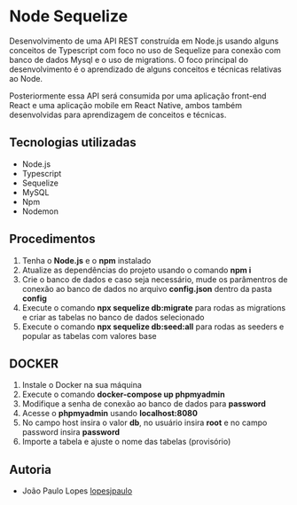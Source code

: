 # Node Sequelize

Desenvolvimento de uma API REST construída em Node.js usando alguns conceitos de Typescript com foco no uso de Sequelize para conexão com banco de dados Mysql e o uso de migrations. O foco principal do desenvolvimento é o aprendizado de alguns conceitos e técnicas relativas ao Node.

Posteriormente essa API será consumida por uma aplicação front-end React e uma aplicação mobile em React Native, ambos também desenvolvidas para aprendizagem de conceitos e técnicas. 

## Tecnologias utilizadas

- Node.js
- Typescript
- Sequelize
- MySQL
- Npm
- Nodemon

## Procedimentos

1. Tenha o **Node.js** e o **npm** instalado
2. Atualize as dependências do projeto usando o comando **npm i**
3. Crie o banco de dados e caso seja necessário, mude os parâmentros de conexão ao banco de dados no arquivo **config.json** dentro da pasta **config**
4. Execute o comando **npx sequelize db:migrate** para rodas as migrations e criar as tabelas no banco de dados selecionado
5. Execute o comando **npx sequelize db:seed:all** para rodas as seeders e popular as tabelas com valores base

## DOCKER 

1. Instale o Docker na sua máquina
2. Execute o comando **docker-compose up phpmyadmin**
3. Modifique a senha de conexão ao banco de dados para **password**
4. Acesse o **phpmyadmin** usando **localhost:8080**
5. No campo host insira o valor **db**, no usuário insira **root** e no campo password insira **password**
6. Importe a tabela e ajuste o nome das tabelas (provisório)

## Autoria

- João Paulo Lopes [lopesjpaulo](https://github.com/lopesjpaulo)